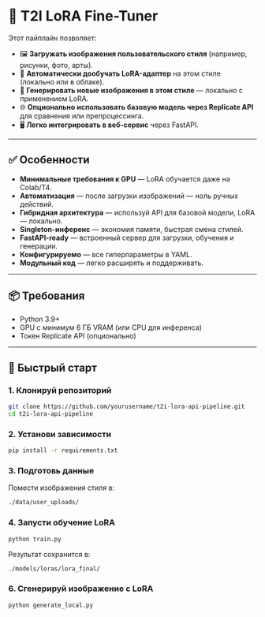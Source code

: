 # 🎨 T2I LoRA Fine-Tuner 

Этот пайплайн позволяет:

- 🖼️ **Загружать изображения пользовательского стиля** (например, рисунки, фото, арты).
- 🧠 **Автоматически дообучать LoRA-адаптер** на этом стиле (локально или в облаке).
- 🚀 **Генерировать новые изображения в этом стиле** — локально с применением LoRA.
- 🌐 **Опционально использовать базовую модель через Replicate API** для сравнения или препроцессинга.
- 🖥️ **Легко интегрировать в веб-сервис** через FastAPI.

---

## ✅ Особенности

- **Минимальные требования к GPU** — LoRA обучается даже на Colab/T4.
- **Автоматизация** — после загрузки изображений — ноль ручных действий.
- **Гибридная архитектура** — используй API для базовой модели, LoRA — локально.
- **Singleton-инференс** — экономия памяти, быстрая смена стилей.
- **FastAPI-ready** — встроенный сервер для загрузки, обучения и генерации.
- **Конфигурируемо** — все гиперпараметры в YAML.
- **Модульный код** — легко расширять и поддерживать.

---

## 📦 Требования

- Python 3.9+
- GPU с минимум 6 ГБ VRAM (или CPU для инференса)
- Токен Replicate API (опционально)

---

## 🚀 Быстрый старт

### 1. Клонируй репозиторий

```bash
git clone https://github.com/yourusername/t2i-lora-api-pipeline.git
cd t2i-lora-api-pipeline
```

### 2. Установи зависимости
```bash
pip install -r requirements.txt
```
### 3. Подготовь данные
Помести изображения стиля в:
```bash
./data/user_uploads/
```
### 4. Запусти обучение LoRA
```bash
python train.py
```
Результат сохранится в:
```bash
./models/loras/lora_final/
```
### 6. Сгенерируй изображение с LoRA
```bash
python generate_local.py
```

